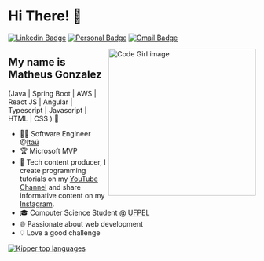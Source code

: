 <h1>Hi There! 👋</h1>

[![Linkedin Badge](https://img.shields.io/badge/-LinkedIn-490175?style=flat-square&logo=Linkedin&logoColor=white&link=https://www.linkedin.com/in/matheussouzagonzalez/)](https://www.linkedin.com/in/matheussouzagonzalez/)
[![Personal Badge](https://img.shields.io/badge/-Website-490175?style=flat-square&logo=Me&logoColor=white&link=https://matheusgonzalezdev.netlify.app/)](https://matheusgonzalezdev.netlify.app/)
[![Gmail Badge](https://img.shields.io/badge/-matheusgonzalezdev@gmail.com-490175?style=flat-square&logo=Gmail&logoColor=white&link=mailto:contato@fernandakipper.com)](mailto:contato@fernandakipper.com)

<img align="right" alt="Code Girl image" src="./codeGirl.jpg"  width="300px"/>

## My name is Matheus Gonzalez
(Java | Spring Boot | AWS | React JS | Angular | Typescript | Javascript | HTML | CSS ) 🚀
- 👩‍💻 Software Engineer @[Itaú](https://www.itau.com.br/)
- 🏆 Microsoft MVP
- 🎥 Tech content producer, I create programming tutorials on my [YouTube Channel](https://www.youtube.com/@kipperdev) and share informative content on my [Instagram](https://www.instagram.com/kipper.dev/).
- 🎓 Computer Science Student @ [UFPEL](https://portal.ufpel.edu.br/)
- 🌐 Passionate about web development
- 💡 Love a good challenge

<div align="left">
  
[![Kipper top languages](https://github-readme-stats.vercel.app/api/top-langs/?username=matheusgonzalez91&theme=dark)](https://github.com/anuraghazra/github-readme-stats)
  
</div>

